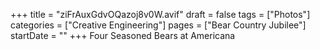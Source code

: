 +++
title = "ziFrAuxGdvOQazoj8v0W.avif"
draft = false
tags = ["Photos"]
categories = ["Creative Engineering"]
pages = ["Bear Country Jubilee"]
startDate = ""
+++
Four Seasoned Bears at Americana
